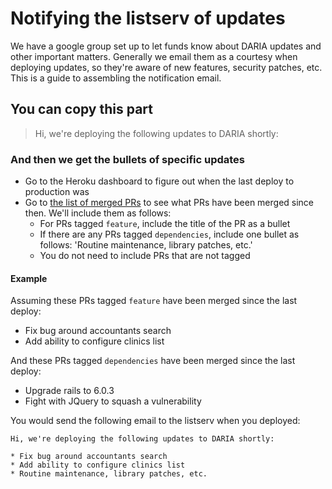 # Notifying the listserv of updates

We have a google group set up to let funds know about DARIA updates and other important matters. Generally we email them as a courtesy when deploying updates, so they're aware of new features, security patches, etc. This is a guide to assembling the notification email.

## You can copy this part

> Hi, we're deploying the following updates to DARIA shortly:

### And then we get the bullets of specific updates

* Go to the Heroku dashboard to figure out when the last deploy to production was
* Go to [the list of merged PRs](https://github.com/DARIAEngineering/dcaf_case_management/pulls?q=is%3Apr+is%3Aclosed+sort%3Aupdated-desc) to see what PRs have been merged since then. We'll include them as follows:
  * For PRs tagged `feature`, include the title of the PR as a bullet
  * If there are any PRs tagged `dependencies`, include one bullet as follows: 'Routine maintenance, library patches, etc.'
  * You do not need to include PRs that are not tagged

#### Example

Assuming these PRs tagged `feature` have been merged since the last deploy:

* Fix bug around accountants search
* Add ability to configure clinics list

And these PRs tagged `dependencies` have been merged since the last deploy:

* Upgrade rails to 6.0.3
* Fight with JQuery to squash a vulnerability

You would send the following email to the listserv when you deployed:

```
Hi, we're deploying the following updates to DARIA shortly:

* Fix bug around accountants search
* Add ability to configure clinics list
* Routine maintenance, library patches, etc.
```
